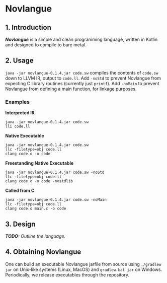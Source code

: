 # Novlangue
## 1. Introduction
**_Novlangue_** is a simple and clean programming language, written in Kotlin and designed to compile to bare metal.

## 2. Usage
`java -jar novlangue-0.1.4.jar code.sw` compiles the contents of `code.sw` down to LLVM IR, output to `code.ll`.
Add `-noStd` to prevent Novlangue from expecting C library routines (currently just `printf`).
Add `-noMain` to prevent Novlangue from defining a main function, for linkage purposes.

### Examples
**Interpreted IR**
```
java -jar novlangue-0.1.4.jar code.sw
lli code.ll
```
**Native Executable**
```
java -jar novlangue-0.1.4.jar code.sw
llc -filetype=obj code.ll
clang code.o -o code
```
**Freestanding Native Executable**
```
java -jar novlangue-0.1.4.jar code.sw -noStd
llc -filetype=obj code.ll
clang code.o -o code -nostdlib
```
**Called from C**
```
java -jar novlangue-0.1.4.jar code.sw -noMain
llc -filetype=obj code.ll
clang code.o main.c -o code
```

## 3. Design
_**TODO:** Outline the language._

## 4. Obtaining Novlangue
One can build an executable Novlangue jarfile from source using `./gradlew jar` on Unix-like systems (Linux, MacOS) and `gradlew.bat jar` on Windows.
Periodically, we release executables through the repository.